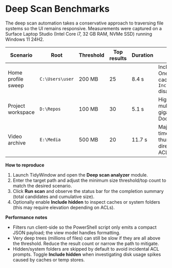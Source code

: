 # Deep Scan Benchmarks

The deep scan automation takes a conservative approach to traversing file systems so the UI remains responsive. Measurements were captured on a Surface Laptop Studio (Intel Core i7, 32 GB RAM, NVMe SSD) running Windows 11 24H2.

| Scenario           | Root            | Threshold | Top results | Duration | Notes                                              |
| ------------------ | --------------- | --------- | ----------- | -------- | -------------------------------------------------- |
| Home profile sweep | `C:\Users\user` | 200 MB    | 25          | 8.4 s    | Includes OneDrive cache; `IncludeHidden` disabled  |
| Project workspace  | `D:\Repos`      | 100 MB    | 30          | 5.1 s    | Highlights multi-gigabyte Docker layers            |
| Video archive      | `E:\Media`      | 500 MB    | 20          | 11.7 s   | Majority of time spent on thumbnail directory ACLs |

**How to reproduce**

1. Launch TidyWindow and open the **Deep scan analyzer** module.
2. Enter the target path and adjust the minimum size threshold/top count to match the desired scenario.
3. Click **Run scan** and observe the status bar for the completion summary (total candidates and cumulative size).
4. Optionally enable **Include hidden** to inspect caches or system folders (this may require elevation depending on ACLs).

**Performance notes**

-   Filters run client-side so the PowerShell script only emits a compact JSON payload; the view model handles formatting.
-   Very deep trees (millions of files) can still be slow if they are all above the threshold. Reduce the result count or narrow the path to mitigate.
-   Hidden/system folders are skipped by default to avoid incidental ACL prompts. Toggle **Include hidden** when investigating disk usage spikes caused by caches or temp stores.
